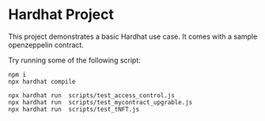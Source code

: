 # Hardhat Project

This project demonstrates a basic Hardhat use case. It comes with a sample openzeppelin contract.

Try running some of the following script:

```shell
npm i 
npx hardhat compile

npx hardhat run  scripts/test_access_control.js 
npx hardhat run  scripts/test_mycontract_upgrable.js 
npx hardhat run  scripts/test_tNFT.js 
```
